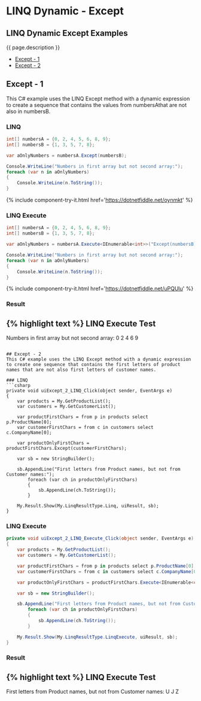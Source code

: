 # LINQ Dynamic - Except

## LINQ Dynamic Except Examples
{{ page.description }}

- [Except - 1](#except---1)
- [Except - 2](#except---2)

## Except - 1
This C# example uses the LINQ Except method with a dynamic expression to create a sequence that contains the values from numbersAthat are not also in numbersB.

### LINQ
```csharp
int[] numbersA = {0, 2, 4, 5, 6, 8, 9};
int[] numbersB = {1, 3, 5, 7, 8};

var aOnlyNumbers = numbersA.Except(numbersB);

Console.WriteLine("Numbers in first array but not second array:");
foreach (var n in aOnlyNumbers)
{
	Console.WriteLine(n.ToString());
}
```
{% include  component-try-it.html href='https://dotnetfiddle.net/oynmkt' %}

### LINQ Execute
```csharp
int[] numbersA = {0, 2, 4, 5, 6, 8, 9};
int[] numbersB = {1, 3, 5, 7, 8};

var aOnlyNumbers = numbersA.Execute<IEnumerable<int>>("Except(numbersB)", new {numbersB});

Console.WriteLine("Numbers in first array but not second array:");
foreach (var n in aOnlyNumbers)
{
	Console.WriteLine(n.ToString());
}
```
{% include  component-try-it.html href='https://dotnetfiddle.net/uPQUlu' %}

### Result
{% highlight text %}
LINQ Execute Test
------------------------------
Numbers in first array but not second array:
0
2
4
6
9

```

## Except - 2
This C# example uses the LINQ Except method with a dynamic expression to create one sequence that contains the first letters of product names that are not also first letters of customer names.

### LINQ
```csharp
private void uiExcept_2_LINQ_Click(object sender, EventArgs e)
{
	var products = My.GetProductList();
	var customers = My.GetCustomerList();

	var productFirstChars = from p in products select p.ProductName[0];
	var customerFirstChars = from c in customers select c.CompanyName[0];

	var productOnlyFirstChars = productFirstChars.Except(customerFirstChars);

	var sb = new StringBuilder();

	sb.AppendLine("First letters from Product names, but not from Customer names:");
		foreach (var ch in productOnlyFirstChars)
		{
			sb.AppendLine(ch.ToString());
		}

	My.Result.Show(My.LinqResultType.Linq, uiResult, sb);
}
```


### LINQ Execute
```csharp
private void uiExcept_2_LINQ_Execute_Click(object sender, EventArgs e)
{
	var products = My.GetProductList();
	var customers = My.GetCustomerList();

	var productFirstChars = from p in products select p.ProductName[0];
	var customerFirstChars = from c in customers select c.CompanyName[0];

	var productOnlyFirstChars = productFirstChars.Execute<IEnumerable<char>>("Except(customerFirstChars)", new {customerFirstChars});

	var sb = new StringBuilder();

	sb.AppendLine("First letters from Product names, but not from Customer names:");
		foreach (var ch in productOnlyFirstChars)
		{
			sb.AppendLine(ch.ToString());
		}

	My.Result.Show(My.LinqResultType.LinqExecute, uiResult, sb);
}
```

### Result
{% highlight text %}
LINQ Execute Test
------------------------------
First letters from Product names, but not from Customer names:
U
J
Z

```
